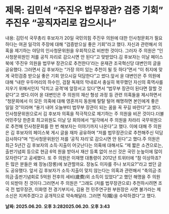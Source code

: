 # **제목: 김민석 “주진우 법무장관? 검증 기회” 주진우 “공직자리로 감으시나”**

  내용: 김민석 국무총리 후보자가 20일 국민의힘 주진우 의원에 대한 인사청문회가 필요하다는 여권 일각의 주장에 대해 “검증받으실 좋은 기회”라고 했다. 자신과 관련해서 의혹을 제기하는 야당의 인사청문위원을 우회적으로 비판한 것이다. 그러자 주 의원은 “인사청문위원인 저를 공직 자리로 감으시면 안 된다”고 맞받았다.김 후보자는 이날 페이스북에 ‘주진우 의원을 법무부 장관으로 추천한다’라는 윤재관 조국혁신당 대변인의 글을 공유했다. 그러면서 김 후보자는 “가장 의미 있는 추천이 될 듯 하다”면서 “이 취지에 맞게 국민검증 받으실 좋은 기회 얻으시길 덕담한다”고 썼다.앞서 윤 대변인은 주 의원에 대해 “내란 우두머리의 하수인, 검찰 독재의 막내로서 충실히 복무했던 자신의 흑역사를 지우기 위해서인지 ‘닥치고 공격’에 앞장서고 있다”면서 “법무부 장관이 된다면 잘할 것 같다”고 썼다.이어 윤 대변인은 주 의원의 재산 형성 과정 등 관련 의혹들을 제시하면서 “청문회에서 이 모든 의혹에 대해 영혼까지 동원해 탈탈 털어 해명하면 본인에게 좋은 일일 것”이라며 “용기 내어 오늘부터 법무부 장관이 되는 꿈을 꼭 꾸길 바란다”고 썼다. 인사청문위원으로서 김 후보자 의혹을 적극적으로 제기하는 주 의원을 비꼰 것이다.더불어민주당 한준호 최고위원도 이날 당 회의에서 “일각에서 주 의원을 차라리 국무위원으로 추천해 인사청문회를 한 번 해보자는 이야기까지 나온다”고 했다.										이에 대해 주 의원은 김 후보자의 페이스북 게시 글을 재차 공유하며 “저를 법무장관으로 추천해주신 덕담 감사하다”며 “인사청문위원인 저를 ‘공직 자리’로 감으시면 안 된다”고 했다.주 의원은 최근 5년간 김 후보자의 소득·지출이 어긋난다는 의혹에 대해서도 “제 짧은 소견으로는, 출판기념회 등으로 현금 6억 원을 받아서 재산 등록 없이 쓰신 것은 국민 눈높이에 많이 모자란다”고 공세했다. 또 주 의원은 이재명 대통령이 2012년 트위터에 “참 이상하죠? 돈 많은 분들은 왜 장농(장롱)에 보관할까요. 장농도 이자를 주나 보지요?”라고 썼던 글도 공유했다. 앞서 김 후보자가 소득·지출이 맞지 않는다는 의혹과 관련해서 “축의금·조의금·출판기념회로 5억원 전후의 세비(歲費)외 소득이 있었다”고 했던 해명을 주 의원이 되받아 친 것이다.그러면서 주 의원은 “그래도 (저를 법무장관으로) 추천하시려면 조국 전 법무장관, 이화영 전 경기부지사, 김용 전 민주연구원 부원장은 사면 불가라는 제 소신은 지켜주겠다고 공개적으로 약속해달라. 그러면 직(職)을 수락하겠다”고 했다.

  **날짜: 2025.06.20. 오후 3:282025.06.20. 오후 3:43**